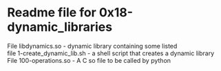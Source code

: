 # Readme file for 0x18-dynamic_libraries

File libdynamics.so - dynamic library containing some listed  
file 1-create_dynamic_lib.sh - a shell script that creates a dynamic library  
File 100-operations.so - A C so file to be called by python
